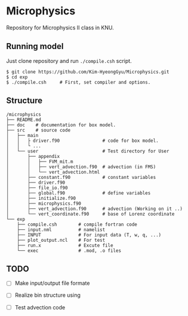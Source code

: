 # Microphysics
Repository for Microphysics II class in KNU.

## Running model
Just clone repository and run `./compile.csh` script.
```
$ git clone https://github.com/Kim-HyeongGyu/Microphysics.git
$ cd exp
$ ./compile.csh     # First, set compiler and options.
```

## Structure
```
/microphysics
├── README.md
├── doc    # documentation for box model.
├── src    # source code
│   ├── main
│   │   ├ driver.f90                # code for box model.
│   │   └ ...
│   └── user                        # Test directory for User
│       ├── appendix
│       │   ├── FVM_mit.m
│       │   ├── vert_advection.f90  # advection (in FMS)
│       │   └── vert_advection.html
│       ├── constant.f90            # constant variables
│       ├── driver.f90
│       ├── file_io.f90
│       ├── global.f90              # define variables
│       ├── initialize.f90
│       ├── microphysics.f90
│       ├── vert_advection.f90      # advection (Working on it ..)
│       └── vert_coordinate.f90     # base of Lorenz coordinate
└── exp
    ├── compile.csh        # compile fortran code
    ├── input.nml          # namelist
    ├── INPUT              # For input data (T, w, q, ...)
    ├── plot_output.ncl    # For test
    ├── run.x              # Excute file
    └── exec               # .mod, .o files

```

## TODO
- [ ] Make input/output file formate
- [ ] Realize bin structure using 
- [ ] Test advection code


